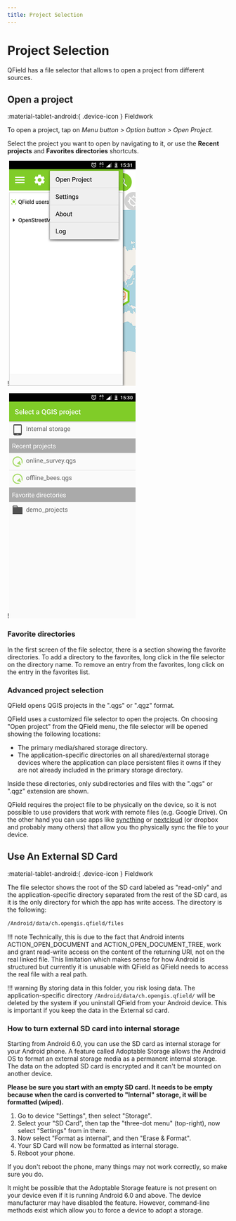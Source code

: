 ```yaml
---
title: Project Selection
---
```


# Project Selection

QField has a file selector that allows to open a project from different sources.

## Open a project
:material-tablet-android:{ .device-icon } Fieldwork

To open a project, tap on *Menu button > Option button > Open
Project*.

Select the project you want to open by navigating to it, or use the
**Recent projects** and **Favorites directories** shortcuts.

!![image](../assets/images/user-guide_open-project.png)

!![image](../assets/images/user-guide_open-project-menu.png)

### Favorite directories

In the first screen of the file selector, there is a section showing the
favorite directories. To add a directory to the favorites, long click in
the file selector on the directory name. To remove an entry from the
favorites, long click on the entry in the favorites list.

### Advanced project selection

QField opens QGIS projects in the ".qgs" or ".qgz" format.

QField uses a customized file selector to open the projects. On choosing
"Open project" from the QField menu, the file selector will be opened
showing the following locations:

-   The primary media/shared storage directory.
-   The application-specific directories on all shared/external storage
    devices where the application can place persistent files it owns if
    they are not already included in the primary storage directory.

Inside these directories, only subdirectories and files with the
".qgs" or ".qgz" extension are shown.

QField requires the project file to be physically on the device, so it
is not possible to use providers that work with remote files (e.g.
Google Drive). On the other hand you can use apps like
[syncthing](https://syncthing.net/) or
[nextcloud](https://nextcloud.com/) (or dropbox and probably many
others) that allow you tho physically sync the file to your device.

## Use An External SD Card
:material-tablet-android:{ .device-icon } Fieldwork

The file selector shows the root of the SD card labeled as \"read-only\"
and the application-specific directory separated from the rest of the SD
card, as it is the only directory for which the app has write access.
The directory is the following:

``` bash
/Android/data/ch.opengis.qfield/files
```

!!! note
    Technically, this is due to the fact that Android intents
    ACTION_OPEN_DOCUMENT and ACTION_OPEN_DOCUMENT_TREE, work and grant
    read-write access on the content of the returning URI, not on the real
    linked file. This limitation which makes sense for how Android is
    structured but currently it is unusable with QField as QField needs to
    access the real file with a real path.

!!! warning
    By storing data in this folder, you risk losing data. The
    application-specific directory
    `/Android/data/ch.opengis.qfield/` will be deleted by the
    system if you uninstall QField from your Android device. This is
    important if you keep the data in the External sd card.

### How to turn external SD card into internal storage

Starting from Android 6.0, you can use the SD card as internal storage
for your Android phone. A feature called Adoptable Storage allows the
Android OS to format an external storage media as a permanent internal
storage. The data on the adopted SD card is encrypted and it can't be
mounted on another device.

**Please be sure you start with an empty SD card. It needs to be empty
because when the card is converted to "Internal" storage, it will be
formatted (wiped).**

1.  Go to device "Settings", then select "Storage".
2.  Select your "SD Card", then tap the "three-dot menu" (top-right),
    now select "Settings" from in there.
3.  Now select "Format as internal", and then "Erase & Format".
4.  Your SD Card will now be formatted as internal storage.
5.  Reboot your phone.

If you don't reboot the phone, many things may not work correctly, so
make sure you do.

It might be possible that the Adoptable Storage feature is not present
on your device even if it is running Android 6.0 and above. The device
manufacturer may have disabled the feature. However, command-line
methods exist which allow you to force a device to adopt a storage.
